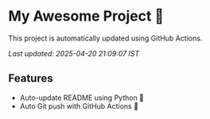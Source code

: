 # My Awesome Project 🚀

This project is automatically updated using GitHub Actions.

_Last updated: 2025-04-20 21:09:07 IST_

## Features
- Auto-update README using Python 🐍
- Auto Git push with GitHub Actions 🤖
